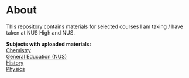 # About
This repository contains materials for selected courses I am taking / have taken at NUS High and NUS. 

**Subjects with uploaded materials:**\
[Chemistry](Chemistry/)\
[General Education (NUS)](General%20Education%20%28NUS%29/)\
[History](History/)\
[Physics](Physics/)
